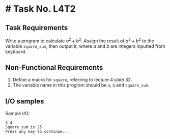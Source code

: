 # # Task No. L4T2

## Task Requirements
Write a program to calculate $a^2+b^2$. Assign the result of $a^2+b^2$ to the variable `square_sum`, then output it, where $`a`$ and $`b`$ are integers inputted from keyboard.

## Non-Functional Requirements

1. Define a macro for `square`, referring to lecture 4 slide 32.
2. The variable name in this program should be `a`, `b` and `square_sum`.

## I/O samples

Sample I/O:
```
3 4
Square sum is 25
Press any key to continue...
```
